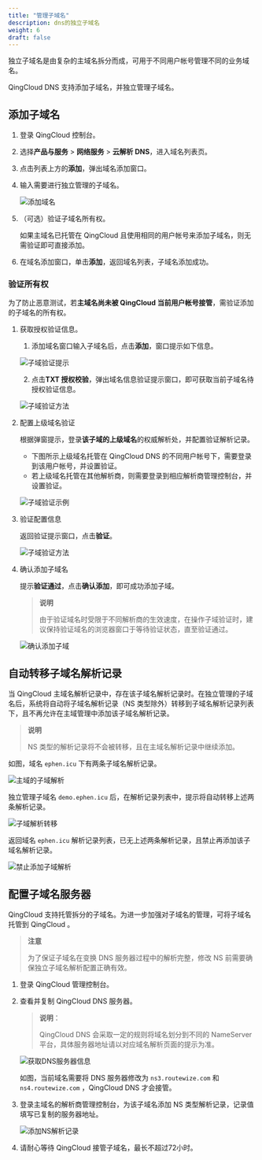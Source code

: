 ```yaml
---
title: "管理子域名"
description: dns的独立子域名
weight: 6
draft: false
---
```




独立子域名是由复杂的主域名拆分而成，可用于不同用户帐号管理不同的业务域名。

QingCloud DNS 支持添加子域名，并独立管理子域名。

## 添加子域名

1. 登录 QingCloud 控制台。
2. 选择**产品与服务** > **网络服务** > **云解析 DNS**，进入域名列表页。
3. 点击列表上方的**添加**，弹出域名添加窗口。
4. 输入需要进行独立管理的子域名。
   
   ![添加域名](../_images/create_domain_2.png)

5. （可选）验证子域名所有权。
   
   如果主域名已托管在 QingCloud 且使用相同的用户帐号来添加子域名，则无需验证即可直接添加。

6. 在域名添加窗口，单击**添加**，返回域名列表，子域名添加成功。

### 验证所有权

为了防止恶意测试，若**主域名尚未被 QingCloud 当前用户帐号接管**，需验证添加的子域名的所有权。

1. 获取授权验证信息。
   1. 添加域名窗口输入子域名后，点击**添加**，窗口提示如下信息。
   
   ![子域验证提示](../_images/subzone_1.png)

   2. 点击**TXT 授权校验**，弹出域名信息验证提示窗口，即可获取当前子域名待授权验证信息。
   
   ![子域验证方法](../_images/subzone_2.png)

2. 配置上级域名验证
   
   根据弹窗提示，登录**该子域的上级域名**的权威解析处，并配置验证解析记录。
   
   - 下图所示上级域名托管在 QingCloud DNS 的不同用户帐号下，需要登录到该用户帐号，并设置验证。
   - 若上级域名托管在其他解析商，则需要登录到相应解析商管理控制台，并设置验证。
   
   ![子域验证示例](../_images/subzone_3.png)

3. 验证配置信息
   
   返回验证提示窗口，点击**验证**。
   
   ![子域验证方法](../_images/subzone_2.png)

4. 确认添加子域名
   
   提示**验证通过**，点击**确认添加**，即可成功添加子域。
   
   > **说明**
   >
   > 由于验证域名时受限于不同解析商的生效速度，在操作子域验证时，建议保持验证域名的浏览器窗口于等待验证状态，直至验证通过。
   
   ![确认添加子域](../_images/subzone_4.png)

## 自动转移子域名解析记录

当 QingCloud 主域名解析记录中，存在该子域名解析记录时。在独立管理的子域名后，系统将自动将子域名解析记录（NS 类型除外）转移到子域名解析记录列表下，且不再允许在主域管理中添加该子域名解析记录。

> **说明**
>
> NS 类型的解析记录将不会被转移，且在主域名解析记录中继续添加。

如图，域名 `ephen.icu` 下有两条子域名解析记录。

![主域的子域解析](../_images/subzone_5.png)

独立管理子域名 `demo.ephen.icu` 后，在解析记录列表中，提示将自动转移上述两条解析记录。

![子域解析转移](../_images/subzone_6.png)

返回域名 `ephen.icu` 解析记录列表，已无上述两条解析记录，且禁止再添加该子域名解析记录。

![禁止添加子域解析](../_images/subzone_7.png)

## 配置子域名服务器

QingCloud 支持托管拆分的子域名。为进一步加强对子域名的管理，可将子域名托管到 QingCloud 。

> **注意**
>
> 为了保证子域名在变换 DNS 服务器过程中的解析完整，修改 NS 前需要确保独立子域名解析配置正确有效。

1. 登录 QingCloud 管理控制台。

2. 查看并复制 QingCloud DNS 服务器。

    > **说明**：
    >
    > QingCloud DNS 会采取一定的规则将域名划分到不同的 NameServer 平台，具体服务器地址请以对应域名解析页面的提示为准。

    ![获取DNS服务器信息](../_images/subzone_8.png)

    如图，当前域名需要将 DNS 服务器修改为 `ns3.routewize.com` 和 `ns4.routewize.com` ，QingCloud DNS 才会接管。

3. 登录主域名的解析商管理控制台，为该子域名添加 NS 类型解析记录，记录值填写已复制的服务器地址。

    ![添加NS解析记录](../_images/subzone_9.png)

4. 请耐心等待 QingCloud 接管子域名，最长不超过72小时。
